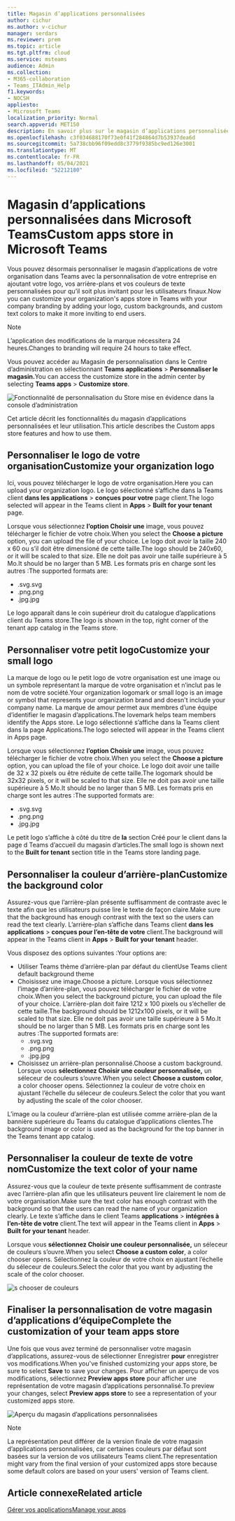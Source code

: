 ```yaml
---
title: Magasin d’applications personnalisées
author: cichur
ms.author: v-cichur
manager: serdars
ms.reviewer: prem
ms.topic: article
ms.tgt.pltfrm: cloud
ms.service: msteams
audience: Admin
ms.collection:
- M365-collaboration
- Teams_ITAdmin_Help
f1.keywords:
- NOCSH
appliesto:
- Microsoft Teams
localization_priority: Normal
search.appverid: MET150
description: En savoir plus sur le magasin d’applications personnalisées Microsoft Teams.
ms.openlocfilehash: c3f034688170f73e0f41f284864d7b53937dea6d
ms.sourcegitcommit: 5a738cbb96f09edd8c3779f9385bc9ed126e3001
ms.translationtype: MT
ms.contentlocale: fr-FR
ms.lasthandoff: 05/04/2021
ms.locfileid: "52212180"
---
```

# <a name="custom-apps-store-in-microsoft-teams"></a><span data-ttu-id="8590a-103">Magasin d’applications personnalisées dans Microsoft Teams</span><span class="sxs-lookup"><span data-stu-id="8590a-103">Custom apps store in Microsoft Teams</span></span>

<span data-ttu-id="8590a-104">Vous pouvez désormais personnaliser le magasin d’applications de votre organisation dans Teams avec la personnalisation de votre entreprise en ajoutant votre logo, vos arrière-plans et vos couleurs de texte personnalisées pour qu’il soit plus invitant pour les utilisateurs finaux.</span><span class="sxs-lookup"><span data-stu-id="8590a-104">Now you can customize your organization's apps store in Teams with your company branding by adding your logo, custom backgrounds, and custom text colors to make it more inviting to end users.</span></span>

> [!Note]
> <span data-ttu-id="8590a-105">L’application des modifications de la marque nécessitera 24 heures.</span><span class="sxs-lookup"><span data-stu-id="8590a-105">Changes to branding will require 24 hours to take effect.</span></span>

<span data-ttu-id="8590a-106">Vous pouvez accéder au Magasin de personnalisation dans le Centre d’administration en sélectionnant **Teams applications**  >  **Personnaliser le magasin.**</span><span class="sxs-lookup"><span data-stu-id="8590a-106">You can access the customize store in the admin center by selecting **Teams apps** > **Customize store**.</span></span>

  ![Fonctionnalité de personnalisation du Store mise en évidence dans la console d’administration](media/customize-app-store.png)

<span data-ttu-id="8590a-108">Cet article décrit les fonctionnalités du magasin d’applications personnalisées et leur utilisation.</span><span class="sxs-lookup"><span data-stu-id="8590a-108">This article describes the Custom apps store features and how to use them.</span></span>

## <a name="customize-your-organization-logo"></a><span data-ttu-id="8590a-109">Personnaliser le logo de votre organisation</span><span class="sxs-lookup"><span data-stu-id="8590a-109">Customize your organization logo</span></span>

<!-- Bookmark used by Context Sensitive Help (CSH). Do not delete. -->
<span data-ttu-id="8590a-110"><a name="orglogo"> </a></span><span class="sxs-lookup"><span data-stu-id="8590a-110"><a name="orglogo"> </a></span></span>
<!-- Do not remove the bookmark link above. -->

<span data-ttu-id="8590a-111">Ici, vous pouvez télécharger le logo de votre organisation.</span><span class="sxs-lookup"><span data-stu-id="8590a-111">Here you can upload your organization logo.</span></span> <span data-ttu-id="8590a-112">Le logo sélectionné s’affiche dans la Teams client **dans les applications**  >  **conçues pour votre** page client.</span><span class="sxs-lookup"><span data-stu-id="8590a-112">The logo selected will appear in the Teams client in **Apps** > **Built for your tenant** page.</span></span>

<span data-ttu-id="8590a-113">Lorsque vous sélectionnez **l’option Choisir une** image, vous pouvez télécharger le fichier de votre choix.</span><span class="sxs-lookup"><span data-stu-id="8590a-113">When you select the **Choose a picture** option, you can upload the file of your choice.</span></span> <span data-ttu-id="8590a-114">Le logo doit avoir la taille 240 x 60 ou s’il doit être dimensioné de cette taille.</span><span class="sxs-lookup"><span data-stu-id="8590a-114">The logo should be 240x60, or it will be scaled to that size.</span></span> <span data-ttu-id="8590a-115">Elle ne doit pas avoir une taille supérieure à 5 Mo.</span><span class="sxs-lookup"><span data-stu-id="8590a-115">It should be no larger than 5 MB.</span></span> <span data-ttu-id="8590a-116">Les formats pris en charge sont les autres :</span><span class="sxs-lookup"><span data-stu-id="8590a-116">The supported formats are:</span></span>

- <span data-ttu-id="8590a-117">.svg</span><span class="sxs-lookup"><span data-stu-id="8590a-117">.svg</span></span>
- <span data-ttu-id="8590a-118">.png</span><span class="sxs-lookup"><span data-stu-id="8590a-118">.png</span></span>
- <span data-ttu-id="8590a-119">.jpg</span><span class="sxs-lookup"><span data-stu-id="8590a-119">.jpg</span></span>

<span data-ttu-id="8590a-120">Le logo apparaît dans le coin supérieur droit du catalogue d’applications client du Teams store.</span><span class="sxs-lookup"><span data-stu-id="8590a-120">The logo is shown in the top, right corner of the tenant app catalog in the Teams store.</span></span>

## <a name="customize-your-small-logo"></a><span data-ttu-id="8590a-121">Personnaliser votre petit logo</span><span class="sxs-lookup"><span data-stu-id="8590a-121">Customize your small logo</span></span>

<!-- Bookmark used by Context Sensitive Help (CSH). Do not delete. -->
<span data-ttu-id="8590a-122"><a name="orglogomark"> </a></span><span class="sxs-lookup"><span data-stu-id="8590a-122"><a name="orglogomark"> </a></span></span>
<!-- Do not remove the bookmark link above. -->

<span data-ttu-id="8590a-123">La marque de logo ou le petit logo de votre organisation est une image ou un symbole représentant la marque de votre organisation et n’inclut pas le nom de votre société.</span><span class="sxs-lookup"><span data-stu-id="8590a-123">Your organization logomark or small logo is an image or symbol that represents your organization brand and doesn't include your company name.</span></span> <span data-ttu-id="8590a-124">La marque de amour permet aux membres d’une équipe d’identifier le magasin d’applications.</span><span class="sxs-lookup"><span data-stu-id="8590a-124">The lovemark helps team members identify the Apps store.</span></span> <span data-ttu-id="8590a-125">Le logo sélectionné s’affiche dans la Teams client dans la page Applications.</span><span class="sxs-lookup"><span data-stu-id="8590a-125">The logo selected will appear in the Teams client in Apps page.</span></span>

<span data-ttu-id="8590a-126">Lorsque vous sélectionnez **l’option Choisir une** image, vous pouvez télécharger le fichier de votre choix.</span><span class="sxs-lookup"><span data-stu-id="8590a-126">When you select the **Choose a picture** option, you can upload the file of your choice.</span></span> <span data-ttu-id="8590a-127">Le logo doit avoir une taille de 32 x 32 pixels ou être réduite de cette taille.</span><span class="sxs-lookup"><span data-stu-id="8590a-127">The logomark should be 32x32 pixels, or it will be scaled to that size.</span></span> <span data-ttu-id="8590a-128">Elle ne doit pas avoir une taille supérieure à 5 Mo.</span><span class="sxs-lookup"><span data-stu-id="8590a-128">It should be no larger than 5 MB.</span></span> <span data-ttu-id="8590a-129">Les formats pris en charge sont les autres :</span><span class="sxs-lookup"><span data-stu-id="8590a-129">The supported formats are:</span></span>

- <span data-ttu-id="8590a-130">.svg</span><span class="sxs-lookup"><span data-stu-id="8590a-130">.svg</span></span>
- <span data-ttu-id="8590a-131">.png</span><span class="sxs-lookup"><span data-stu-id="8590a-131">.png</span></span>
- <span data-ttu-id="8590a-132">.jpg</span><span class="sxs-lookup"><span data-stu-id="8590a-132">.jpg</span></span>

<span data-ttu-id="8590a-133">Le petit logo s’affiche à côté du titre de **la** section Créé pour le client dans la page d Teams d’accueil du magasin d’articles.</span><span class="sxs-lookup"><span data-stu-id="8590a-133">The small logo is shown next to the **Built for tenant** section title in the Teams store landing page.</span></span>

## <a name="customize-the-background-color"></a><span data-ttu-id="8590a-134">Personnaliser la couleur d’arrière-plan</span><span class="sxs-lookup"><span data-stu-id="8590a-134">Customize the background color</span></span>

<!-- Bookmark used by Context Sensitive Help (CSH). Do not delete. -->
<span data-ttu-id="8590a-135"><a name="custombackground"> </a></span><span class="sxs-lookup"><span data-stu-id="8590a-135"><a name="custombackground"> </a></span></span>
<!-- Do not remove the bookmark link above. -->

<span data-ttu-id="8590a-136">Assurez-vous que l’arrière-plan présente suffisamment de contraste avec le texte afin que les utilisateurs puisse lire le texte de façon claire.</span><span class="sxs-lookup"><span data-stu-id="8590a-136">Make sure that the background has enough contrast with the text so the users can read the text clearly.</span></span> <span data-ttu-id="8590a-137">L’arrière-plan s’affiche dans Teams client **dans les applications**  >  **conçues pour l’en-tête de votre** client.</span><span class="sxs-lookup"><span data-stu-id="8590a-137">The background will appear in the Teams client in **Apps** > **Built for your tenant** header.</span></span>

<span data-ttu-id="8590a-138">Vous disposez des options suivantes :</span><span class="sxs-lookup"><span data-stu-id="8590a-138">Your options are:</span></span>

- <span data-ttu-id="8590a-139">Utiliser Teams thème d’arrière-plan par défaut du client</span><span class="sxs-lookup"><span data-stu-id="8590a-139">Use Teams client default background theme</span></span>
- <span data-ttu-id="8590a-140">Choisissez une image.</span><span class="sxs-lookup"><span data-stu-id="8590a-140">Choose a picture.</span></span> <span data-ttu-id="8590a-141">Lorsque vous sélectionnez l’image d’arrière-plan, vous pouvez télécharger le fichier de votre choix.</span><span class="sxs-lookup"><span data-stu-id="8590a-141">When you select the background picture, you can upload the file of your choice.</span></span> <span data-ttu-id="8590a-142">L’arrière-plan doit faire 1212 x 100 pixels ou s’écheller de cette taille.</span><span class="sxs-lookup"><span data-stu-id="8590a-142">The background should be 1212x100 pixels, or it will be scaled to that size.</span></span> <span data-ttu-id="8590a-143">Elle ne doit pas avoir une taille supérieure à 5 Mo.</span><span class="sxs-lookup"><span data-stu-id="8590a-143">It should be no larger than 5 MB.</span></span> <span data-ttu-id="8590a-144">Les formats pris en charge sont les autres :</span><span class="sxs-lookup"><span data-stu-id="8590a-144">The supported formats are:</span></span>
  - <span data-ttu-id="8590a-145">.svg</span><span class="sxs-lookup"><span data-stu-id="8590a-145">.svg</span></span>
  - <span data-ttu-id="8590a-146">.png</span><span class="sxs-lookup"><span data-stu-id="8590a-146">.png</span></span>
  - <span data-ttu-id="8590a-147">.jpg</span><span class="sxs-lookup"><span data-stu-id="8590a-147">.jpg</span></span>
- <span data-ttu-id="8590a-148">Choisissez un arrière-plan personnalisé.</span><span class="sxs-lookup"><span data-stu-id="8590a-148">Choose a custom background.</span></span> <span data-ttu-id="8590a-149">Lorsque vous **sélectionnez Choisir une couleur personnalisée,** un séleceur de couleurs s’ouvre.</span><span class="sxs-lookup"><span data-stu-id="8590a-149">When you select **Choose a custom color**, a color chooser opens.</span></span> <span data-ttu-id="8590a-150">Sélectionnez la couleur de votre choix en ajustant l’échelle du séleceur de couleurs.</span><span class="sxs-lookup"><span data-stu-id="8590a-150">Select the color that you want by adjusting the scale of the color chooser.</span></span>

<span data-ttu-id="8590a-151">L’image ou la couleur d’arrière-plan est utilisée comme arrière-plan de la bannière supérieure du Teams du catalogue d’applications clientes.</span><span class="sxs-lookup"><span data-stu-id="8590a-151">The background image or color is used as the background for the top banner in the Teams tenant app catalog.</span></span>

## <a name="customize-the-text-color-of-your-name"></a><span data-ttu-id="8590a-152">Personnaliser la couleur de texte de votre nom</span><span class="sxs-lookup"><span data-stu-id="8590a-152">Customize the text color of your name</span></span>

<!-- Bookmark used by Context Sensitive Help (CSH). Do not delete. -->
<span data-ttu-id="8590a-153"><a name="textcolor"> </a></span><span class="sxs-lookup"><span data-stu-id="8590a-153"><a name="textcolor"> </a></span></span>
<!-- Do not remove the bookmark link above. -->

<span data-ttu-id="8590a-154">Assurez-vous que la couleur de texte présente suffisamment de contraste avec l’arrière-plan afin que les utilisateurs peuvent lire clairement le nom de votre organisation.</span><span class="sxs-lookup"><span data-stu-id="8590a-154">Make sure the text color has enough contrast with the background so that the users can read the name of your organization clearly.</span></span> <span data-ttu-id="8590a-155">Le texte s’affiche dans le client Teams **applications**  >  **intégrées à l’en-tête de votre** client.</span><span class="sxs-lookup"><span data-stu-id="8590a-155">The text will appear in the Teams client in **Apps** > **Built for your tenant** header.</span></span>

<span data-ttu-id="8590a-156">Lorsque vous **sélectionnez Choisir une couleur personnalisée,** un séleceur de couleurs s’ouvre.</span><span class="sxs-lookup"><span data-stu-id="8590a-156">When you select **Choose a custom color**, a color chooser opens.</span></span> <span data-ttu-id="8590a-157">Sélectionnez la couleur de votre choix en ajustant l’échelle du séleceur de couleurs.</span><span class="sxs-lookup"><span data-stu-id="8590a-157">Select the color that you want by adjusting the scale of the color chooser.</span></span>

 ![s chooser de couleurs](media/choose-a-custom-color.png)

## <a name="complete-the-customization-of-your-team-apps-store"></a><span data-ttu-id="8590a-159">Finaliser la personnalisation de votre magasin d’applications d’équipe</span><span class="sxs-lookup"><span data-stu-id="8590a-159">Complete the customization of your team apps store</span></span>

<span data-ttu-id="8590a-160">Une fois que vous avez terminé de personnaliser votre magasin d’applications, assurez-vous de sélectionner Enregistrer **pour** enregistrer vos modifications.</span><span class="sxs-lookup"><span data-stu-id="8590a-160">When you've finished customizing your apps store, be sure to select **Save** to save your changes.</span></span>
<span data-ttu-id="8590a-161">Pour afficher un aperçu de vos modifications, sélectionnez **Preview apps store** pour afficher une représentation de votre magasin d’applications personnalisé.</span><span class="sxs-lookup"><span data-stu-id="8590a-161">To preview your changes, select **Preview apps store** to see a representation of your customized apps store.</span></span>

![Aperçu du magasin d’applications personnalisées](media/PowerAppsInStore650w.png)

> [!Note]
> <span data-ttu-id="8590a-163">La représentation peut différer de la version finale de votre magasin d’applications personnalisées, car certaines couleurs par défaut sont basées sur la version de vos utilisateurs Teams client.</span><span class="sxs-lookup"><span data-stu-id="8590a-163">The representation might vary from the final version of your customized apps store because some default colors are based on your users' version of Teams client.</span></span>

## <a name="related-article"></a><span data-ttu-id="8590a-164">Article connexe</span><span class="sxs-lookup"><span data-stu-id="8590a-164">Related article</span></span>

[<span data-ttu-id="8590a-165">Gérer vos applications</span><span class="sxs-lookup"><span data-stu-id="8590a-165">Manage your apps</span></span>](manage-apps.md)
